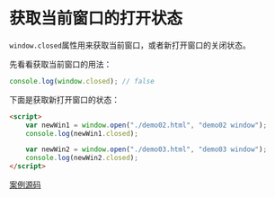 # 获取当前窗口的打开状态

`window.closed`属性用来获取当前窗口，或者新打开窗口的关闭状态。

先看看获取当前窗口的用法：

```js
console.log(window.closed); // false
```

下面是获取新打开窗口的状态：

```html
<script>
    var newWin1 = window.open("./demo02.html", "demo02 window");
    console.log(newWin1.closed);

    var newWin2 = window.open("./demo03.html", "demo03 window");
    console.log(newWin2.closed);
</script>
```

[案例源码](./demo/demo01.html)

